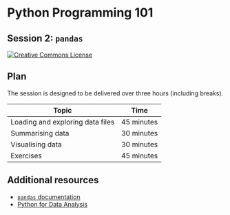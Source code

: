 # Python Programming 101
## Session 2: `pandas`

[![Creative Commons License](https://i.creativecommons.org/l/by/4.0/80x15.png)](http://creativecommons.org/licenses/by/4.0/)

## Plan

The session is designed to be delivered over three hours (including breaks).

| Topic                            | Time        |
| -------------------------------- | ----------- |
| Loading and exploring data files | 45 minutes  |
| Summarising data                 | 30 minutes  |
| Visualising data                 | 30 minutes  |
| Exercises                        | 45 minutes  |

## Additional resources

* [`pandas` documentation](http://pandas.pydata.org/pandas-docs/stable/)
* [Python for Data Analysis](http://shop.oreilly.com/product/0636920023784)

